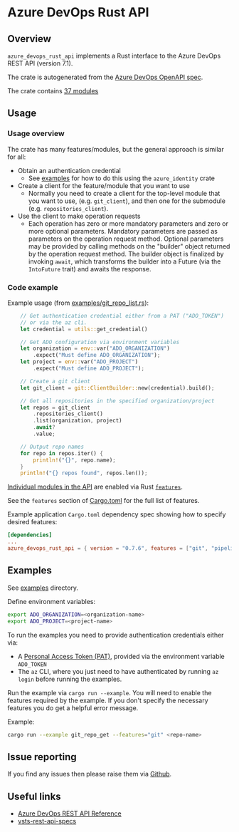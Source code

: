 # Azure DevOps Rust API

## Overview

`azure_devops_rust_api` implements a Rust interface to the Azure DevOps REST API (version 7.1).

The crate is autogenerated from the [Azure DevOps OpenAPI spec](https://github.com/MicrosoftDocs/vsts-rest-api-specs).

The crate contains [37 modules](https://docs.rs/azure_devops_rust_api/latest/azure_devops_rust_api/#modules)

## Usage

### Usage overview

The crate has many features/modules, but the general approach is similar for all:

- Obtain an authentication credential
  - See [examples](examples/utils/mod.rs) for how to do this using the `azure_identity` crate
- Create a client for the feature/module that you want to use
  - Normally you need to create a client for the top-level module that you want to use,
    (e.g. `git_client`), and then one for the submodule (e.g. `repositories_client`).
- Use the client to make operation requests
  - Each operation has zero or more mandatory parameters and zero or more optional parameters.
    Mandatory parameters are passed as parameters on the operation request method. Optional
    parameters may be provided by calling methods on the "builder" object returned by the
    operation request method. The builder object is finalized by invoking `await`, which transforms
    the builder into a Future (via the `IntoFuture` trait) and awaits the response.

### Code example

Example usage (from [examples/git_repo_list.rs](examples/git_repo_list.rs)):

```rust
    // Get authentication credential either from a PAT ("ADO_TOKEN")
    // or via the az cli.
    let credential = utils::get_credential()

    // Get ADO configuration via environment variables
    let organization = env::var("ADO_ORGANIZATION")
        .expect("Must define ADO_ORGANIZATION");
    let project = env::var("ADO_PROJECT")
        .expect("Must define ADO_PROJECT");

    // Create a git client
    let git_client = git::ClientBuilder::new(credential).build();

    // Get all repositories in the specified organization/project
    let repos = git_client
        .repositories_client()
        .list(organization, project)
        .await?
        .value;

    // Output repo names
    for repo in repos.iter() {
        println!("{}", repo.name);
    }
    println!("{} repos found", repos.len());
```

[Individual modules in the API](https://docs.rs/azure_devops_rust_api/latest/azure_devops_rust_api/#modules) are enabled via Rust [`features`](https://doc.rust-lang.org/cargo/reference/features.html).

See the `features` section of [Cargo.toml](Cargo.toml) for the full list of features.

Example application `Cargo.toml` dependency spec showing how to specify desired features:

```toml
[dependencies]
...
azure_devops_rust_api = { version = "0.7.6", features = ["git", "pipelines"] }
```

## Examples

See [examples](examples/) directory.

Define environment variables:

```sh
export ADO_ORGANIZATION=<organization-name>
export ADO_PROJECT=<project-name>
```

To run the examples you need to provide authentication credentials either via:

- A [Personal Access Token (PAT)](https://docs.microsoft.com/en-us/azure/devops/organizations/accounts/use-personal-access-tokens-to-authenticate), provided via the environment variable `ADO_TOKEN`
- The `az` CLI, where you just need to have authenticated by running `az login` before
  running the examples.

Run the example via `cargo run --example`. You will need to enable the features required
by the example.  If you don't specify the necessary features you do get a helpful error
message.

Example:

```sh
cargo run --example git_repo_get --features="git" <repo-name>
```

## Issue reporting

If you find any issues then please raise them via [Github](https://github.com/microsoft/azure-devops-rust-api/issues).

## Useful links

- [Azure DevOps REST API Reference](https://docs.microsoft.com/en-us/rest/api/azure/devops/)
- [vsts-rest-api-specs](https://github.com/MicrosoftDocs/vsts-rest-api-specs)

